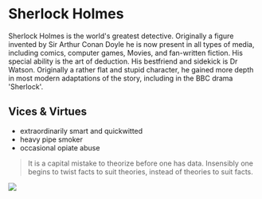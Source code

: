 # Sherlock Holmes
Sherlock Holmes is the world's greatest detective. Originally a figure invented by
Sir Arthur Conan Doyle he is now present in all types of media, including comics, computer
games, Movies, and fan-written fiction. His special ability is the art of deduction. His bestfriend and sidekick is Dr Watson. Originally a rather flat and stupid character, he gained more depth in most modern adaptations of the story, including in the BBC drama 'Sherlock'.
## Vices & Virtues
* extraordinarily smart and quickwitted
* heavy pipe smoker
* occasional opiate abuse



> It is a capital mistake to theorize before one has data. Insensibly one begins to twist facts to suit theories, instead of theories to suit facts.

<img src="https://uconn-today-universityofconn.netdna-ssl.com/wp-content/uploads/2014/07/sherlock-holmes-basil-rathbone.jpg"/>

